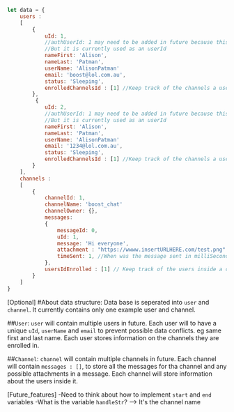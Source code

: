 ```javascript
let data = {
    users : 
    [
        {
            uId: 1, 
            //authUserId: 1 may need to be added in future because this is an authToken
            //But it is currently used as an userId
            nameFirst: 'Alison',
            nameLast: 'Patman',
            userName: 'AlisonPatman'
            email: 'boost@lol.com.au',
            status: 'Sleeping',
            enrolledChannelsId : [1] //Keep track of the channels a user as enrolled in.
        },
         {
            uId: 2, 
            //authUserId: 1 may need to be added in future because this is an authToken
            //But it is currently used as an userId
            nameFirst: 'Alison',
            nameLast: 'Patman',
            userName: 'AlisonPatman'
            email: '1234@lol.com.au',
            status: 'Sleeping',
            enrolledChannelsId : [1] //Keep track of the channels a user as enrolled in.
        }
    ],
    channels : 
    [
        {
            channelId: 1,
            channelName: 'boost_chat'
            channelOwner: {},
            messages: 
            {
                messageId: 0,
                uId: 1,
                message: 'Hi everyone',
                attachment : "https://wwww.insertURLHERE.com/test.png" //If files or photos attached in a message
                timeSent: 1, //When was the message sent in milliSeconds since UNIX-TIME
            },
            usersIdEnrolled : [1] // Keep track of the users inside a channel
        }
    ] 
}
```

[Optional] 
#About data structure:
Data base is seperated into `user` and `channel`. 
It currently contains only one example user and channel.

##`User`:
`user` will contain multiple users in future. Each user will to have a unique 
`uId`, `userName` and `email` to prevent possible data conflicts. eg same first and last name.
Each user stores information on the channels they are enrolled in.

##`Channel`:
`channel` will contain multiple channels in future.
Each channel will contain `messages : []`, to store all the messages for tha channel and any possible attachments in a message.
Each channel will store information about the users inside it.

[Future_features]
-Need to think about how to implement `start` and `end` variables
-What is the variable `handleStr`? --> It's the channel name
